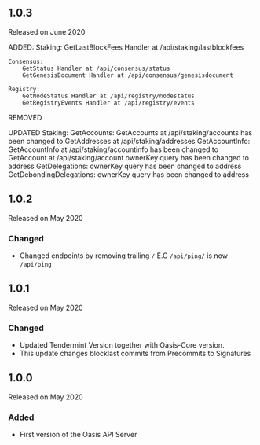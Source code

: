 ## 1.0.3
Released on June 2020

ADDED:
    Staking:
	    GetLastBlockFees Handler at /api/staking/lastblockfees
	
	Consensus:
		GetStatus Handler at /api/consensus/status
		GetGenesisDocument Handler at /api/consensus/genesisdocument

	Registry:
		GetNodeStatus Handler at /api/registry/nodestatus
		GetRegistryEvents Handler at /api/registry/events

REMOVED
	

UPDATED
	Staking:
		GetAccounts:
			GetAccounts at /api/staking/accounts has been changed to GetAddresses at /api/staking/addresses
		GetAccountInfo:
			GetAccountInfo at /api/staking/accountinfo has been changed to GetAccount at /api/staking/account
			ownerKey query has been changed to address
		GetDelegations:
			ownerKey query has been changed to address
		GetDebondingDelegations:
			ownerKey query has been changed to address


## 1.0.2

Released on May 2020

### Changed

*  Changed endpoints by removing trailing `/` E.G `/api/ping/` is now `/api/ping`


## 1.0.1

Released on May 2020

### Changed

* Updated Tendermint Version together with Oasis-Core version.
* This update changes blocklast commits from Precommits to Signatures

## 1.0.0

Released on May 2020

### Added

* First version of the Oasis API Server